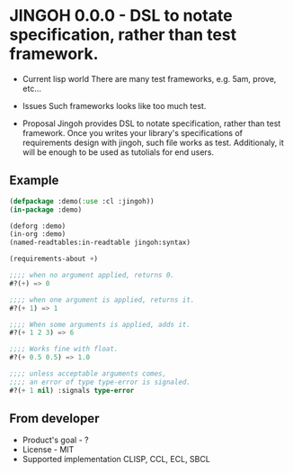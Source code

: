 # JINGOH 0.0.0 - DSL to notate specification, rather than test framework.

* Current lisp world
There are many test frameworks, e.g. 5am, prove, etc...

* Issues
Such frameworks looks like too much test.

* Proposal
Jingoh provides DSL to notate specification, rather than test framework.
Once you writes your library's specifications of requirements design with jingoh, such file works as test.
Additionaly, it will be enough to be used as tutolials for end users.

## Example
```lisp
(defpackage :demo(:use :cl :jingoh))
(in-package :demo)

(deforg :demo)
(in-org :demo)
(named-readtables:in-readtable jingoh:syntax)

(requirements-about +)

;;;; when no argument applied, returns 0.
#?(+) => 0

;;;; when one argument is applied, returns it.
#?(+ 1) => 1

;;;; When some arguments is applied, adds it.
#?(+ 1 2 3) => 6

;;;; Works fine with float.
#?(+ 0.5 0.5) => 1.0

;;;; unless acceptable arguments comes,
;;;; an error of type type-error is signaled.
#?(+ 1 nil) :signals type-error
```

## From developer

* Product's goal - ?
* License - MIT
* Supported implementation CLISP, CCL, ECL, SBCL

